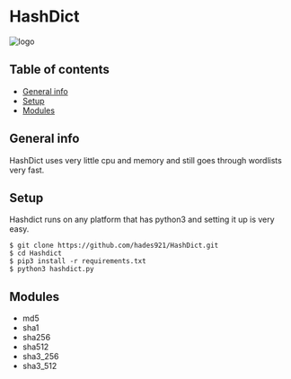 # HashDict

[logo]: https://i.imgur.com/ChhVXxh.png "Logo HashDict"
![logo]

## Table of contents
* [General info](#general-info)
* [Setup](#setup)
* [Modules](#Modules)

## General info
HashDict uses very little cpu and memory and still goes through wordlists very fast.

## Setup

Hashdict runs on any platform that has python3 and setting it up is very easy.

```
$ git clone https://github.com/hades921/HashDict.git
$ cd Hashdict
$ pip3 install -r requirements.txt
$ python3 hashdict.py
```
	
## Modules
* md5
* sha1
* sha256
* sha512
* sha3_256
* sha3_512